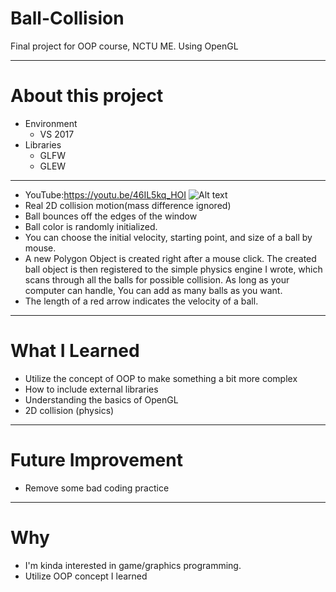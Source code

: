 # Ball-Collision
Final project for OOP course, NCTU ME.
Using OpenGL
******
# About this project
  
- Environment
     - VS 2017
- Libraries
     - GLFW
     - GLEW

******

- YouTube:https://youtu.be/46IL5kq_HOI
![Alt text](https://github.com/Sciencethebird/Collision/blob/master/collision_demo_1.PNG)
- Real 2D collision motion(mass difference ignored)
- Ball bounces off the edges of the window
- Ball color is randomly initialized.
- You can choose the initial velocity, starting point, and size of a ball by mouse.
- A new Polygon Object is created right after a mouse click. The created ball object is then registered to the simple physics engine I wrote, which scans through all the balls for possible collision. As long as your computer can handle, You can add as many balls as you want.
- The length of a red arrow indicates the velocity of a ball.

****
# What I Learned 
- Utilize the concept of OOP to make something a bit more complex
- How to include external libraries
- Understanding the basics of OpenGL
- 2D collision (physics)

****
# Future Improvement
- Remove some bad coding practice
****
# Why
- I'm kinda interested in game/graphics programming. 
- Utilize OOP concept I learned

